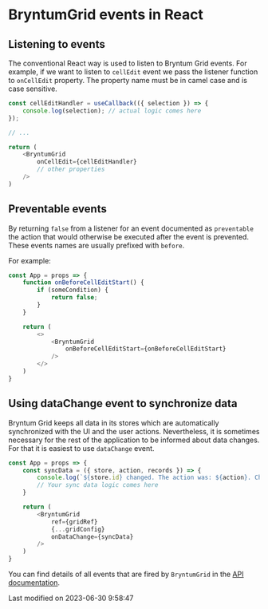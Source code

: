 # BryntumGrid events in React

## Listening to events

The conventional React way is used to listen to Bryntum Grid events. For example, if we want to listen
to `cellEdit` event we pass the listener function to `onCellEdit` property. The property name must be in camel 
case and is case sensitive.

```javascript
const cellEditHandler = useCallback(({ selection }) => {
    console.log(selection); // actual logic comes here
});

// ...

return (
    <BryntumGrid
        onCellEdit={cellEditHandler}
        // other properties
    />
)
```

## Preventable events

By returning `false` from a listener for an event documented as `preventable` the action that would otherwise be
executed after the event is prevented. These events names are usually prefixed with `before`.

For example:

```javascript
const App = props => {
    function onBeforeCellEditStart() {
        if (someCondition) {
            return false;
        }
    }

    return (
        <>
            <BryntumGrid
                onBeforeCellEditStart={onBeforeCellEditStart}
            />
        </>
    )
}
```

## Using dataChange event to synchronize data

Bryntum Grid keeps all data in its stores which are automatically synchronized with the UI and the user actions.
Nevertheless, it is sometimes necessary for the rest of the application to be informed about data changes. For that
it is easiest to use `dataChange` event.

```javascript
const App = props => {
    const syncData = ({ store, action, records }) => {
        console.log(`${store.id} changed. The action was: ${action}. Changed records: `, records);
        // Your sync data logic comes here
    }

    return (
        <BryntumGrid
            ref={gridRef}
            {...gridConfig}
            onDataChange={syncData}
        />
    )
}
```

You can find details of all events that are fired by `BryntumGrid` in
the [API documentation](https://bryntum.com/products/grid/docs/api/Grid/view/Grid#events).


<p class="last-modified">Last modified on 2023-06-30 9:58:47</p>